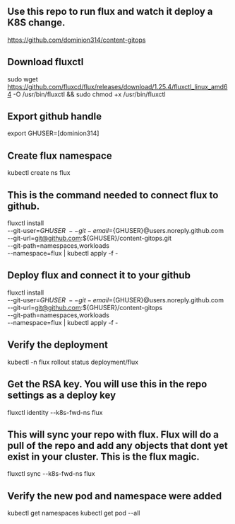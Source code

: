 ## Use this repo to run flux and watch it deploy a K8S change. 

https://github.com/dominion314/content-gitops

## Download fluxctl

sudo wget https://github.com/fluxcd/flux/releases/download/1.25.4/fluxctl_linux_amd64 -O /usr/bin/fluxctl && sudo chmod +x /usr/bin/fluxctl

## Export github handle

export GHUSER=[dominion314]

## Create flux namespace

kubectl create ns flux

## This is the command needed to connect flux to github.

  fluxctl install \
--git-user=${GHUSER} \
--git-email=${GHUSER}@users.noreply.github.com \
--git-url=git@github.com:${GHUSER}/content-gitops.git \
--git-path=namespaces,workloads \
--namespace=flux | kubectl apply -f -

## Deploy flux and connect it to your github

fluxctl install \
--git-user=${GHUSER} \
--git-email=${GHUSER}@users.noreply.github.com \
--git-url=git@github.com:${GHUSER}/content-gitops \
--git-path=namespaces,workloads \
--namespace=flux | kubectl apply -f -

## Verify the deployment

kubectl -n flux rollout status deployment/flux

## Get the RSA key. You will use this in the repo settings as a deploy key

fluxctl identity --k8s-fwd-ns flux

## This will sync your repo with flux. Flux will do a pull of the repo and add any objects that dont yet exist in your cluster. This is the flux magic.

fluxctl sync --k8s-fwd-ns flux

## Verify the new pod and namespace were added

 kubectl get namespaces
 kubectl get pod --all

